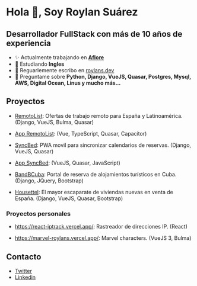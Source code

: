 <h1>Hola 👋, Soy Roylan Suárez</h1>
<h2>Desarrollador FullStack con más de 10 años de experiencia</h2>

- ✨ Actualmente trabajando en **[Aflore](https://aflore.co)**
- 🌱 Estudiando **Ingles**
- 📝 Reguarlemente escribo en [roylans.dev](https://roylans.dev)
- 💬 Preguntame sobre **Python, Django, VueJS, Quasar, Postgres, Mysql, AWS, Digital Ocean, Linus y mucho más...**

<h2>Proyectos</h2>

- [RemotoList](https://remotolist.com): Ofertas de trabajo remoto para España y Latinoamérica. (Django, VueJS, Bulma, Quasar)
- [App RemotoList](https://play.google.com/store/apps/details?id=com.remotolist.app&hl=es&gl=US): (Vue, TypeScript, Quasar, Capacitor)

- [SyncBed](https://www.syncbed.com): PWA movil para sincronizar calendarios de reservas. (Django, VueJS, Quasar)
- [App SyncBed](https://play.google.com/store/apps/details?id=com.syncbed.www&hl=es_419&gl=US): (VueJS, Quasar, JavaScript)

- [BandBCuba](https://www.bandbcuba.com): Portal de reserva de alojamientos turísticos en Cuba. (Django, JQuery, Bootstrap)

- [Housettel](https://www.housettel.com): El mayor escaparate de viviendas nuevas en venta de España. (Django, VueJS, Quasar, Bootstrap)

### Proyectos personales

- https://react-iptrack.vercel.app/: Rastreador de direcciones IP. (React)

- https://marvel-roylans.vercel.app/: Marvel characters. (VueJS 3, Bulma)

<h2>Contacto</h2>

- [Twitter](https://twitter.com/roylans79)
- [Linkedin](https://www.linkedin.com/in/roylans/)
